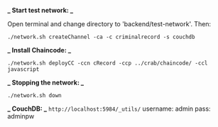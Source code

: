 **_ Start test network: _**

Open terminal and change directory to 'backend/test-network'. Then:

```
./network.sh createChannel -ca -c criminalrecord -s couchdb
```

**_ Install Chaincode: _**

```
./network.sh deployCC -ccn cRecord -ccp ../crab/chaincode/ -ccl javascript
```

**_ Stopping the network: _**

```
./network.sh down
```

**_ CouchDB: _**
`http://localhost:5984/_utils/`
username: admin
pass: adminpw
